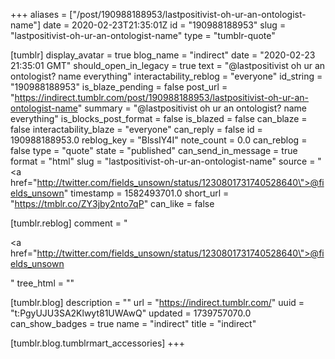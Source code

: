 +++
aliases = ["/post/190988188953/lastpositivist-oh-ur-an-ontologist-name"]
date = 2020-02-23T21:35:01Z
id = "190988188953"
slug = "lastpositivist-oh-ur-an-ontologist-name"
type = "tumblr-quote"

[tumblr]
display_avatar = true
blog_name = "indirect"
date = "2020-02-23 21:35:01 GMT"
should_open_in_legacy = true
text = "@lastpositivist oh ur an ontologist? name everything"
interactability_reblog = "everyone"
id_string = "190988188953"
is_blaze_pending = false
post_url = "https://indirect.tumblr.com/post/190988188953/lastpositivist-oh-ur-an-ontologist-name"
summary = "@lastpositivist oh ur an ontologist? name everything"
is_blocks_post_format = false
is_blazed = false
can_blaze = false
interactability_blaze = "everyone"
can_reply = false
id = 190988188953.0
reblog_key = "BlssIY4I"
note_count = 0.0
can_reblog = false
type = "quote"
state = "published"
can_send_in_message = true
format = "html"
slug = "lastpositivist-oh-ur-an-ontologist-name"
source = "<a href=\"http://twitter.com/fields_unsown/status/1230801731740528640\">@fields_unsown</a>"
timestamp = 1582493701.0
short_url = "https://tmblr.co/ZY3jby2nto7qP"
can_like = false

[tumblr.reblog]
comment = "<p><a href=\"http://twitter.com/fields_unsown/status/1230801731740528640\">@fields_unsown</a></p>"
tree_html = ""

[tumblr.blog]
description = ""
url = "https://indirect.tumblr.com/"
uuid = "t:PgyUJU3SA2Klwyt81UWAwQ"
updated = 1739757070.0
can_show_badges = true
name = "indirect"
title = "indirect"

[tumblr.blog.tumblrmart_accessories]
+++
